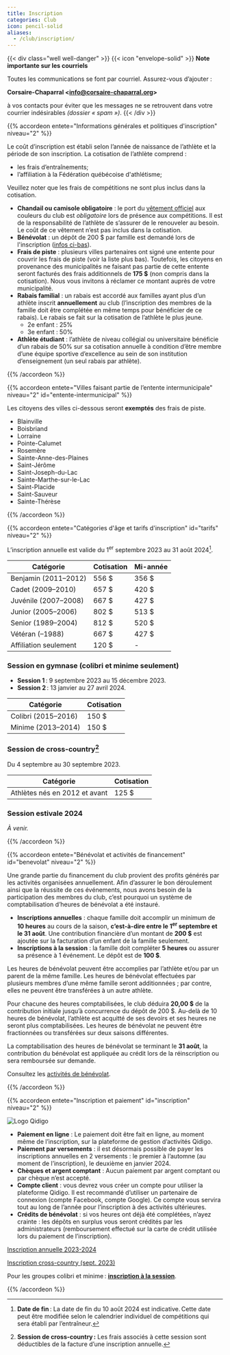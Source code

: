 ```yaml
---
title: Inscription
categories: Club
icon: pencil-solid
aliases:
  - /club/inscription/
---
```


{{< div class="well well-danger" >}}
{{< icon "envelope-solid" >}} **Note importante sur les courriels**

Toutes les communications se font par courriel. Assurez-vous d’ajouter :

**Corsaire-Chaparral \<info@corsaire-chaparral.org\>**

à vos contacts pour éviter que les messages ne se retrouvent dans votre courrier indésirables _(dossier « spam »)_.
{{< /div >}}

{{% accordeon entete="Informations générales et politiques d'inscription" niveau="2" %}}

Le coût d’inscription est établi selon l’année de naissance de l’athlète et la période de son inscription.
La cotisation de l’athlète comprend :

- les frais d’entraînements;
- l’affiliation à la Fédération québécoise d'athlétisme;

Veuillez noter que les frais de compétitions ne sont plus inclus dans la cotisation.

- **Chandail ou camisole obligatoire** : le port du [vêtement officiel](/club/vetements/) aux couleurs du club est _obligatoire_ lors de présence aux compétitions.  Il est de la responsabilité de l’athlète de s’assurer de le renouveler au besoin. Le coût de ce vêtement n’est pas inclus dans la cotisation.
- **Bénévolat** : un dépôt de 200&nbsp;$ par famille est demandé lors de l'inscription ([infos ci-bas](#benevolat)).
- **Frais de piste** : plusieurs villes partenaires ont signé une entente pour couvrir les frais de piste (voir la liste plus bas). Toutefois, les citoyens en provenance des municipalités ne faisant pas partie de cette entente seront facturés des frais additionnels de **175 $** (non compris dans la cotisation). Nous vous invitons à réclamer ce montant auprès de votre municipalité.
- **Rabais familial** : un rabais est accordé aux familles ayant plus d’un athlète inscrit **annuellement** au club (l’inscription des membres de la famille doit être complétée en même temps pour bénéficier de ce rabais). Le rabais se fait sur la cotisation de l’athlète le plus jeune.
  - 2e enfant : 25%
  - 3e enfant : 50%
- **Athlète étudiant** : l’athlète de niveau collégial ou universitaire bénéficie d’un rabais de 50% sur sa cotisation annuelle à condition d’être membre d’une équipe sportive d’excellence au sein de son institution d’enseignement (un seul rabais par athlète).

{{% /accordeon %}}


<!--
### Inscription estivale

Du 1<sup>er</sup> mai 2023 au 31 juillet 2023.

{{< div class="well" >}}
L’inscription pour la session d’été sera ouverte à compter du 1<sup>er</sup> avril 2023.
{{< /div >}}


| Catégorie             | Cotisation |
|-----------------------|------------|
| Colibri (2014–2015)   | 255 $      |
| Minime (2012–2013)    | 315 $      |
| Benjamin (2010–2011)  | 341 $      |
| Cadet (2008–2009)     | 366 $      |
| Juvénile (2006–2007)  | 371 $      |
| Junior (2004–2005)    | 442 $      |
| Senior (1988–2003)    | 452 $      |
| Vétéran (–1987)       | 371 $      |
-->

{{% accordeon entete="Villes faisant partie de l’entente intermunicipale" niveau="2" id="entente-intermunicipal" %}}

Les citoyens des villes ci-dessous seront **exemptés** des frais de piste.

- Blainville
- Boisbriand
- Lorraine
- Pointe-Calumet
- Rosemère
- Sainte-Anne-des-Plaines
- Saint-Jérôme
- Saint-Joseph-du-Lac
- Sainte-Marthe-sur-le-Lac
- Saint-Placide
- Saint-Sauveur
- Sainte-Thérèse

{{% /accordeon %}}

{{% accordeon entete="Catégories d'âge et tarifs d'inscription" id="tarifs" niveau="2" %}}

L’inscription annuelle est valide du 1<sup>er</sup> septembre 2023 au 31 août 2024[^inscription-annuelle].

[^inscription-annuelle]: **Date de fin** : La date de fin du 10 août 2024 est indicative. Cette date peut être modifiée selon le calendrier individuel de compétitions qui sera établi par l’entraîneur.

| Catégorie             | Cotisation | Mi-année |
|-----------------------|------------|----------|
| Benjamin (2011–2012)  | 556 $      | 356 $    |
| Cadet (2009–2010)     | 657 $      | 420 $    |
| Juvénile (2007–2008)  | 667 $      | 427 $    |
| Junior (2005–2006)    | 802 $      | 513 $    |
| Senior (1989–2004)    | 812 $      | 520 $    |
| Vétéran (–1988)       | 667 $      | 427 $    |
| Affiliation seulement | 120 $      | -        |

### Session en gymnase (colibri et minime seulement)

- **Session 1** : 9 septembre 2023 au 15 décembre 2023.
- **Session 2** : 13 janvier au 27 avril 2024.

| Catégorie            | Cotisation |
|----------------------|------------|
| Colibri (2015–2016)  | 150 $      |
| Minime (2013–2014)   | 150 $      |

### Session de cross-country[^2]

Du 4 septembre au 30 septembre 2023.

| Catégorie            | Cotisation |
|----------------------|------------|
| Athlètes nés en 2012 et avant | 125 $      |

[^2]: **Session de cross-country :** Les frais associés à cette session sont déductibles de la facture d’une inscription annuelle.

<!--
{{< note >}}
Pour les catégories fonctionnant **à la session** (colibri et minime), l’inscription annuelle comprend la session en gymnase et la session estivale.
{{< /note >}}
-->

### Session estivale 2024

_À venir._

{{% /accordeon %}}

{{% accordeon entete="Bénévolat et activités de financement" id="benevolat" niveau="2" %}}

Une grande partie du financement du club provient des profits générés par les activités organisées annuellement. Afin d’assurer le bon déroulement ainsi que la réussite de ces événements, nous avons besoin de la participation des membres du club, c’est pourquoi un système de comptabilisation d’heures de bénévolat a été instauré.

- **Inscriptions annuelles** : chaque famille doit accomplir un minimum de **10 heures** au cours de la saison, **c’est-à-dire entre le 1<sup>er</sup> septembre et le 31 août**.  Une contribution financière d’un montant de **200&nbsp;$** est ajoutée sur la facturation d’un enfant de la famille seulement.
- **Inscriptions à la session** : la famille doit compléter **5 heures** ou assurer sa présence à 1 événement. Le dépôt est de **100&nbsp;$**.

Les heures de bénévolat peuvent être accomplies par l’athlète et/ou par un parent de la même famille. Les heures de bénévolat effectuées par plusieurs membres d’une même famille seront additionnées ; par contre, elles ne peuvent être transférées à un autre athlète.

Pour chacune des heures comptabilisées, le club déduira **20,00&nbsp;$** de la contribution initiale jusqu’à concurrence du dépôt de 200 $. Au-delà de 10 heures de bénévolat, l’athlète est acquitté de ses devoirs et ses heures ne seront plus comptabilisées. Les heures de bénévolat ne peuvent être fractionnées ou transférées sur deux saisons différentes.

La comptabilisation des heures de bénévolat se terminant le **31 août**, la contribution du bénévolat est appliquée au crédit lors de la réinscription ou sera remboursée sur demande.

Consultez les [activités de bénévolat](/club/benevolat/).

{{% /accordeon %}}

{{% accordeon entete="Inscription et paiement" id="inscription" niveau="2" %}}

![Logo Qidigo](/img/logo-qidigo.png)

- **Paiement en ligne** : Le paiement doit être fait en ligne, au moment même de l’inscription, sur la plateforme de gestion d’activités Qidigo.
- **Paiement par versements** : il est désormais possible de payer les inscriptions annuelles en 2 versements : le premier à l’automne (au moment de l’inscription), le deuxième en janvier 2024.
- **Chèques et argent comptant** : Aucun paiement par argent comptant ou par chèque n’est accepté.
- **Compte client** : vous devrez vous créer un compte pour utiliser la plateforme Qidigo. Il est recommandé d’utiliser un partenaire de connexion (compte Facebook, compte Google). Ce compte vous servira tout au long de l’année pour l’inscription à des activités ultérieures.
- **Crédits de bénévolat** : si vos heures ont déjà été complétées, n’ayez crainte : les dépôts en surplus vous seront crédités par les administrateurs (remboursement effectué sur la carte de crédit utilisée lors du paiement de l’inscription).

<a class="btn btn-primary btn--block" href="https://www.qidigo.com/u/Club-dathletisme-Corsaire-Chaparral/memberships">Inscription annuelle 2023-2024</a>

<a class="btn btn-tertiary btn--block" href="https://www.qidigo.com/u/Club-dathletisme-Corsaire-Chaparral/activity/15348/group/229526">Inscription cross-country (sept. 2023)</a>

Pour les groupes colibri et minime : [**inscription à&nbsp;la&nbsp;session**](https://www.qidigo.com/u/Club-dathletisme-Corsaire-Chaparral/activity/15348/session).

{{% /accordeon %}}


